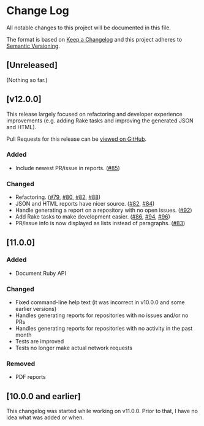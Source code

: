 # Change Log

All notable changes to this project will be documented in this file.

The format is based on [Keep a Changelog](http://keepachangelog.com) and
this project adheres to [Semantic Versioning](http://semver.org).

## [Unreleased]

(Nothing so far.)

## [v12.0.0]

This release largely focused on refactoring and developer experience
improvements (e.g. adding Rake tasks and improving the generated JSON and HTML).

Pull Requests for this release can be [viewed on
GitHub](https://github.com/how-is/how_is/pulls?utf8=&q=is%3Apr%20created%3A2016-11-11..2016-12-11).

### Added

- Include newest PR/issue in reports.
  ([#85](https://github.com/how-is/how_is/pull/85))

### Changed

- Refactoring. ([#79](https://github.com/how-is/how_is/pull/79), [#80](https://github.com/how-is/how_is/pull/80), [#82](https://github.com/how-is/how_is/pull/82), [#88](https://github.com/how-is/how_is/pull/88))
- JSON and HTML reports have nicer source.
  ([#82](https://github.com/how-is/how_is/pulls/82),
  [#84](https://github.com/how-is/how_is/pulls/84))
- Handle generating a report on a repository with no open issues.
  ([#92](https://github.com/how-is/how_is/pull/92))
- Add Rake tasks to make development easier. ([#86](https://github.com/how-is/how_is/pull/86), [#94](https://github.com/how-is/how_is/pull/94), [#96](https://github.com/how-is/how_is/pull/96))
- PR/issue info is now displayed as lists instead of paragraphs. ([#83](https://github.com/how-is/how_is/pull/83))

## [11.0.0]

### Added

- Document Ruby API

### Changed

- Fixed command-line help text (it was incorrect in v10.0.0 and some earlier versions)
- Handles generating reports for repositories with no issues and/or no PRs
- Handles generating reports for repositories with no activity in the
  past month
- Tests are improved
- Tests no longer make actual network requests

### Removed

- PDF reports

## [10.0.0 and earlier]

This changelog was started while working on v11.0.0.
Prior to that, I have no idea what was added or when.
